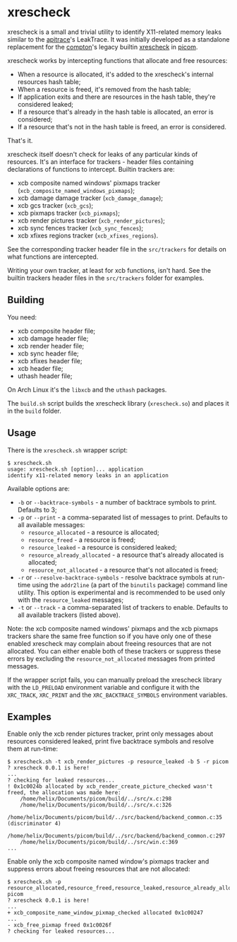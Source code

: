 # xrescheck
xrescheck is a small and trivial utility to identify X11-related memory leaks similar to the [apitrace]()'s LeakTrace. It was initially developed as a standalone replacement for the [compton]()'s legacy builtin [xrescheck]() in [picom]().

xrescheck works by intercepting functions that allocate and free resources:
* When a resource is allocated, it's added to the xrescheck's internal resources hash table;
* When a resource is freed, it's removed from the hash table;
* If application exits and there are resources in the hash table, they're considered leaked;
* If a resource that's already in the hash table is allocated, an error is considered;
* If a resource that's not in the hash table is freed, an error is considered.

That's it.

xrescheck itself doesn't check for leaks of any particular kinds of resources. It's an interface for trackers - header files containing declarations of functions to intercept. Builtin trackers are:
* xcb composite named windows' pixmaps tracker (`xcb_composite_named_windows_pixmaps`);
* xcb damage damage tracker (`xcb_damage_damage`);
* xcb gcs tracker (`xcb_gcs`);
* xcb pixmaps tracker (`xcb_pixmaps`);
* xcb render pictures tracker (`xcb_render_pictures`);
* xcb sync fences tracker (`xcb_sync_fences`);
* xcb xfixes regions tracker (`xcb_xfixes_regions`).

See the corresponding tracker header file in the `src/trackers` for details on what functions are intercepted.

Writing your own tracker, at least for xcb functions, isn't hard. See the builtin trackers header files in the `src/trackers` folder for examples.

## Building
You need:
* xcb composite header file;
* xcb damage header file;
* xcb render header file;
* xcb sync header file;
* xcb xfixes header file;
* xcb header file;
* uthash header file;

On Arch Linux it's the `libxcb` and the `uthash` packages.

The `build.sh` script builds the xrescheck library (`xrescheck.so`) and places it in the `build` folder.

## Usage
There is the `xrescheck.sh` wrapper script:
```
$ xrescheck.sh 
usage: xrescheck.sh [option]... application
identify x11-related memory leaks in an application
```

Available options are:
* `-b` or `--backtrace-symbols` - a number of backtrace symbols to print. Defaults to 3;
* `-p` or `--print` - a comma-separated list of messages to print. Defaults to all available messages:
	* `resource_allocated` - a resource is allocated;
	* `resource_freed` - a resource is freed;
	* `resource_leaked` - a resource is considered leaked;
	* `resource_already_allocated` - a resource that's already allocated is allocated;
	* `resource_not_allocated` - a resource that's not allocated is freed;
* `-r` or `--resolve-backtrace-symbols` - resolve backtrace symbols at run-time using the `addr2line` (a part of the `binutils` package) command line utility. This option is experimental and is recommended to be used only with the `resource_leaked` messages;
* `-t` or `--track` - a comma-separated list of trackers to enable. Defaults to all available trackers (listed above).

Note: the xcb composite named windows' pixmaps and the xcb pixmaps trackers share the same free function so if you have only one of these enabled xrescheck may complain about freeing resources that are not allocated. You can either enable both of these trackers or suppress these errors by excluding the `resource_not_allocated` messages from printed messages.

If the wrapper script fails, you can manually preload the xrescheck library with the `LD_PRELOAD` environment variable and configure it with the `XRC_TRACK`, `XRC_PRINT` and the `XRC_BACKTRACE_SYMBOLS` environment variables.

## Examples
Enable only the xcb render pictures tracker, print only messages about resources considered leaked, print five backtrace symbols and resolve them at run-time:
```
$ xrescheck.sh -t xcb_render_pictures -p resource_leaked -b 5 -r picom
? xrescheck 0.0.1 is here!
...
? checking for leaked resources...
! 0x1c0024b allocated by xcb_render_create_picture_checked wasn't freed, the allocation was made here:
	/home/helix/Documents/picom/build/../src/x.c:298
	/home/helix/Documents/picom/build/../src/x.c:326
	/home/helix/Documents/picom/build/../src/backend/backend_common.c:35 (discriminator 4)
	/home/helix/Documents/picom/build/../src/backend/backend_common.c:297
	/home/helix/Documents/picom/build/../src/win.c:369
...
```

Enable only the xcb composite named window's pixmaps tracker and suppress errors about freeing resources that are not allocated:
```
$ xrescheck.sh -p resource_allocated,resource_freed,resource_leaked,resource_already_allocated picom
? xrescheck 0.0.1 is here!
...
+ xcb_composite_name_window_pixmap_checked allocated 0x1c00247
...
- xcb_free_pixmap freed 0x1c0026f
? checking for leaked resources...
```

